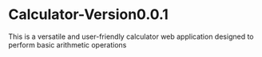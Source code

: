 # Calculator-Version0.0.1
This is a versatile and user-friendly calculator web application designed to perform basic arithmetic operations 

